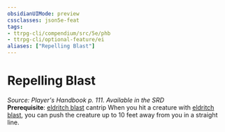 ```yaml
---
obsidianUIMode: preview
cssclasses: json5e-feat
tags:
- ttrpg-cli/compendium/src/5e/phb
- ttrpg-cli/optional-feature/ei
aliases: ["Repelling Blast"]
---
```

# Repelling Blast
*Source: Player's Handbook p. 111. Available in the <span title='Systems Reference Document (5.1)'>SRD</span>*  
**Prerequisite**: [eldritch blast](/CLI/spells/eldritch-blast.md) cantrip
When you hit a creature with [eldritch blast](/CLI/spells/eldritch-blast.md), you can push the creature up to 10 feet away from you in a straight line.
